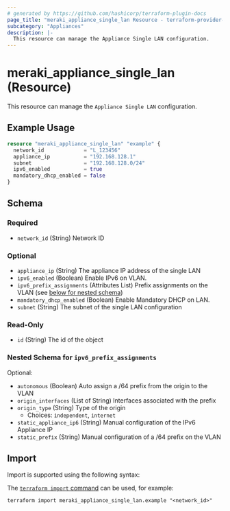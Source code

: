 ```yaml
---
# generated by https://github.com/hashicorp/terraform-plugin-docs
page_title: "meraki_appliance_single_lan Resource - terraform-provider-meraki"
subcategory: "Appliances"
description: |-
  This resource can manage the Appliance Single LAN configuration.
---
```


# meraki_appliance_single_lan (Resource)

This resource can manage the `Appliance Single LAN` configuration.

## Example Usage

```terraform
resource "meraki_appliance_single_lan" "example" {
  network_id             = "L_123456"
  appliance_ip           = "192.168.128.1"
  subnet                 = "192.168.128.0/24"
  ipv6_enabled           = true
  mandatory_dhcp_enabled = false
}
```

<!-- schema generated by tfplugindocs -->
## Schema

### Required

- `network_id` (String) Network ID

### Optional

- `appliance_ip` (String) The appliance IP address of the single LAN
- `ipv6_enabled` (Boolean) Enable IPv6 on VLAN.
- `ipv6_prefix_assignments` (Attributes List) Prefix assignments on the VLAN (see [below for nested schema](#nestedatt--ipv6_prefix_assignments))
- `mandatory_dhcp_enabled` (Boolean) Enable Mandatory DHCP on LAN.
- `subnet` (String) The subnet of the single LAN configuration

### Read-Only

- `id` (String) The id of the object

<a id="nestedatt--ipv6_prefix_assignments"></a>
### Nested Schema for `ipv6_prefix_assignments`

Optional:

- `autonomous` (Boolean) Auto assign a /64 prefix from the origin to the VLAN
- `origin_interfaces` (List of String) Interfaces associated with the prefix
- `origin_type` (String) Type of the origin
  - Choices: `independent`, `internet`
- `static_appliance_ip6` (String) Manual configuration of the IPv6 Appliance IP
- `static_prefix` (String) Manual configuration of a /64 prefix on the VLAN

## Import

Import is supported using the following syntax:

The [`terraform import` command](https://developer.hashicorp.com/terraform/cli/commands/import) can be used, for example:

```shell
terraform import meraki_appliance_single_lan.example "<network_id>"
```
